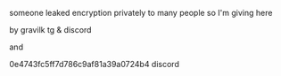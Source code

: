 someone leaked encryption privately to many people so I'm giving here

by
gravilk tg & discord

and

0e4743fc5ff7d786c9af81a39a0724b4 discord
